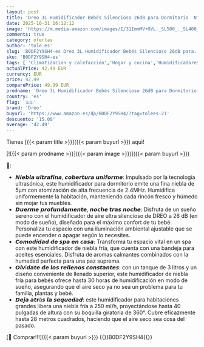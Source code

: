 ```yaml
---
layout: post
title: 'Dreo 3L Humidificador Bebés Silencioso 26dB para Dormitorio  Niebla Fría Ultrasónica  Boquilla 360°  30h Autonomía  Luz Ambiental  Difusor Aceites Esenciales  para Hogar  Blanco'
date: 2025-10-31 16:12:12
image: 'https://m.media-amazon.com/images/I/31ImmMV+OVL._SL500_._SL400_.jpg'
comments: true
category: ofertas
author: 'tole.es'
slug: 'B0DF2Y9SH4-es Dreo 3L Humidificador Bebés Silencioso 26dB para...'
sku: 'B0DF2Y9SH4-es'
tags: [ 'Climatización y calefacción','Hogar y cocina','Humidificadores','Humidificadores de habitación individual','bebés','dreo','🇪🇸', ]
actualPrice: 42.49 EUR
currency: EUR
price: 42.49
comparePrice: 49.99 EUR
prodname: 'Dreo 3L Humidificador Bebés Silencioso 26dB para Dormitorio  Niebla Fría Ultrasónica  Boquilla 360°  30h Autonomía  Luz Ambiental  Difusor Aceites Esenciales  para Hogar  Blanco'
country: 'es'
flag: '🇪🇸'
brand: 'Dreo'
buyurl: 'https://www.amazon.es/dp/B0DF2Y9SH4/?tag=tolees-21'
descuento: '15.00'
average: '42.49'
---
```


Tienes [{{< param title >}}]({{< param buyurl >}}) aqui!

[![{{< param prodname >}}]({{< param image >}})]({{< param buyurl >}})

🔎:

- 𝙉𝙞𝙚𝙗𝙡𝙖 𝙪𝙡𝙩𝙧𝙖𝙛𝙞𝙣𝙖, 𝙘𝙤𝙗𝙚𝙧𝙩𝙪𝙧𝙖 𝙪𝙣𝙞𝙛𝙤𝙧𝙢𝙚: Impulsado por la tecnología ultrasónica, este humidificador para dormitorio emite una fina niebla de 5μm con atomización de alta frecuencia de 2.4MHz. Humidifica uniformemente la habitación, manteniendo cada rincón fresco y húmedo sin mojar tus muebles.
- 𝘿𝙪𝙚𝙧𝙢𝙚 𝙥𝙧𝙤𝙛𝙪𝙣𝙙𝙖𝙢𝙚𝙣𝙩𝙚, 𝙣𝙤𝙘𝙝𝙚 𝙩𝙧𝙖𝙨 𝙣𝙤𝙘𝙝𝙚: Disfruta de un sueño sereno con el humidificador de aire ultra silencioso de DREO a 26 dB (en modo de sueño), diseñado para el máximo confort de tu bebé. Personaliza tu espacio con una iluminación ambiental ajustable que se puede encender o apagar según lo necesites.
- 𝘾𝙤𝙢𝙤𝙙𝙞𝙙𝙖𝙙 𝙙𝙚 𝙨𝙥𝙖 𝙚𝙣 𝙘𝙖𝙨𝙖: Transforma tu espacio vital en un spa con este humidificador de niebla fría, que cuenta con una bandeja para aceites esenciales. Disfruta de aromas calmantes combinados con la humedad perfecta para una paz suprema.
- 𝙊𝙡𝙫í𝙙𝙖𝙩𝙚 𝙙𝙚 𝙡𝙤𝙨 𝙧𝙚𝙡𝙡𝙚𝙣𝙤𝙨 𝙘𝙤𝙣𝙨𝙩𝙖𝙣𝙩𝙚𝙨: con un tanque de 3 litros y un diseño conveniente de llenado superior, este humidificador de niebla fría para bebés ofrece hasta 30 horas de humidificación en modo de sueño, asegurando que el aire seco ya no sea un problema para tu familia, plantas y bebé.
- 𝘿𝙚𝙟𝙖 𝙖𝙩𝙧á𝙨 𝙡𝙖 𝙨𝙚𝙦𝙪𝙚𝙙𝙖𝙙: este humidificador para habitaciones grandes libera una niebla fría a 250 ml/h, proyectándose hasta 40 pulgadas de altura con su boquilla giratoria de 360°. Cubre eficazmente hasta 28 metros cuadrados, haciendo que el aire seco sea cosa del pasado.

[🛒 Comprar!!!]({{< param buyurl >}})
{{<world>}}B0DF2Y9SH4{{</world>}}
